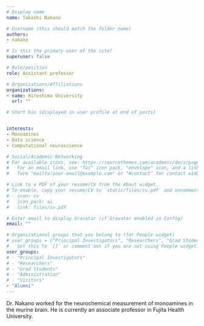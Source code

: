 ```yaml
---
# Display name
name: Takashi Nakano

# Username (this should match the folder name)
authors:
- nakano

# Is this the primary user of the site?
superuser: false

# Role/position
role: Assistant professor

# Organizations/Affiliations
organizations:
- name: Hiroshima University
  url: ""

# Short bio (displayed in user profile at end of posts)


interests:
- Monoamines
- Data science
- Computational neuroscience

# Social/Academic Networking
# For available icons, see: https://sourcethemes.com/academic/docs/page-builder/#icons
#   For an email link, use "fas" icon pack, "envelope" icon, and a link in the
#   form "mailto:your-email@example.com" or "#contact" for contact widget.

# Link to a PDF of your resume/CV from the About widget.
# To enable, copy your resume/CV to `static/files/cv.pdf` and uncomment the lines below.
# - icon: cv
#   icon_pack: ai
#   link: files/cv.pdf

# Enter email to display Gravatar (if Gravatar enabled in Config)
email: ""

# Organizational groups that you belong to (for People widget)
# user_groups = ["Principal Investigators", "Researchers", "Grad Students", "Administration", "Visitors", "Alumni"]
#   Set this to `[]` or comment out if you are not using People widget.
user_groups:
# - "Principal Investigators"
# - "Researchers"
# - "Grad Students"
# - "Administration"
# - "Visitors"
- "Alumni"
---
```


Dr. Nakano worked for the neurochemical measurement of monoamines in the murine brain. He is currently an associate professor in Fujita Health University.
